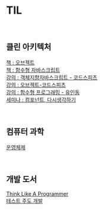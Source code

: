 # TIL

<br>

## 클린 아키텍처

[책 : 오브젝트](https://github.com/noy3928/TIL/tree/main/Books/Object)    
[책 : 함수형 자바스크립트](https://github.com/noy3928/TIL/tree/main/Books/FunctionalJavascript)  
[강의 : 객체지향자바스크립트 - 코드스피츠](https://github.com/noy3928/TIL/tree/main/Lecture/%EA%B0%9D%EC%B2%B4%EC%A7%80%ED%96%A5%EC%9E%90%EB%B0%94%EC%8A%A4%ED%81%AC%EB%A6%BD%ED%8A%B8-%EC%BD%94%EB%93%9C%EC%8A%A4%ED%94%BC%EC%B8%A0)   
[강의 : 오브젝트-코드스피츠](https://github.com/noy3928/TIL/tree/main/Lecture/%EC%98%A4%EB%B8%8C%EC%A0%9D%ED%8A%B8-%EC%BD%94%EB%93%9C%EC%8A%A4%ED%94%BC%EC%B8%A0)  
[강의 : 함수형 프로그래밍 - 유인동](https://github.com/noy3928/TIL/tree/main/Lecture/%ED%95%A8%EC%88%98%ED%98%95%ED%94%84%EB%A1%9C%EA%B7%B8%EB%9E%98%EB%B0%8D-%EC%9C%A0%EC%9D%B8%EB%8F%99)  
[세미나 : 컴포넌트, 다시생각하기](./Lecture/%EC%BB%B4%ED%8F%AC%EB%84%8C%ED%8A%B8%2C%EB%8B%A4%EC%8B%9C%EC%83%9D%EA%B0%81%ED%95%98%EA%B8%B0-%EC%9B%90%EC%A7%80%ED%98%81.md)    

<br>

## 컴퓨터 과학

[운영체제](https://github.com/noy3928/TIL/tree/main/ComputerScience/OperatingSystem)

<br>

## 개발 도서

[Think Like A Programmer](https://github.com/noy3928/TIL/tree/main/Books/ThinkLikeAProgrammer)  
[테스트 주도 개발](https://github.com/noy3928/TIL/tree/main/Books/Test-DrivenDevelopment:ByExample)
